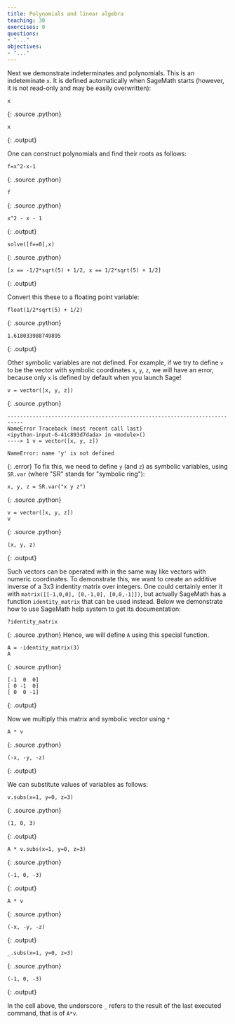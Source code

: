 ```yaml
---
title: Polynomials and linear algebra
teaching: 30
exercises: 0
questions:
- "..."
objectives:
- "..."
---
```

Next we demonstrate indeterminates and polynomials.
This is an indeteminate `x`. It is defined automatically when SageMath starts (however, it is not read-only and may be easily overwritten):


~~~
x
~~~
{: .source .python}



~~~
x
~~~
{: .output}


One can construct polynomials and find their roots as follows:


~~~
f=x^2-x-1
~~~
{: .source .python}


~~~
f
~~~
{: .source .python}



~~~
x^2 - x - 1
~~~
{: .output}




~~~
solve([f==0],x)
~~~
{: .source .python}



~~~
[x == -1/2*sqrt(5) + 1/2, x == 1/2*sqrt(5) + 1/2]
~~~
{: .output}


Convert this these to a floating point variable:


~~~
float(1/2*sqrt(5) + 1/2)
~~~
{: .source .python}



~~~
1.618033988749895
~~~
{: .output}


Other symbolic variables are not defined. For example, if we try to define `v` to be the vector with symbolic coordinates `x`, `y`, `z`, we will have an error, because only `x` is defined by default when you launch Sage!


~~~
v = vector([x, y, z])
~~~
{: .source .python}

~~~
---------------------------------------------------------------------------
NameError Traceback (most recent call last)
<ipython-input-6-41c893d7dada> in <module>()
----> 1 v = vector([x, y, z])

NameError: name 'y' is not defined
~~~
{: .error}
To fix this, we need to define `y` (and `z`) as symbolic variables, using `SR.var` (where "SR" stands for "symbolic ring"):


~~~
x, y, z = SR.var("x y z")
~~~
{: .source .python}


~~~
v = vector([x, y, z])
v
~~~
{: .source .python}



~~~
(x, y, z)
~~~
{: .output}


Such vectors can be operated with in the same way like vectors with numeric coordinates. To demonstrate this, we want to create an additive inverse of a 3x3 indentity matrix over integers. One could certainly enter it with `matrix([[-1,0,0], [0,-1,0], [0,0,-1]])`, but actually SageMath has a function `identity_matrix` that can be used instead. Below we demonstrate how to use SageMath help system to get its documentation:


~~~
?identity_matrix
~~~
{: .source .python}
Hence, we will define `A` using this special function.


~~~
A = -identity_matrix(3)
A
~~~
{: .source .python}



~~~
[-1  0  0]
[ 0 -1  0]
[ 0  0 -1]
~~~
{: .output}


Now we multiply this matrix and symbolic vector using `*`


~~~
A * v
~~~
{: .source .python}



~~~
(-x, -y, -z)
~~~
{: .output}


We can substitute values of variables as follows:


~~~
v.subs(x=1, y=0, z=3)
~~~
{: .source .python}



~~~
(1, 0, 3)
~~~
{: .output}




~~~
A * v.subs(x=1, y=0, z=3)
~~~
{: .source .python}



~~~
(-1, 0, -3)
~~~
{: .output}




~~~
A * v
~~~
{: .source .python}



~~~
(-x, -y, -z)
~~~
{: .output}




~~~
_.subs(x=1, y=0, z=3)
~~~
{: .source .python}



~~~
(-1, 0, -3)
~~~
{: .output}


In the cell above, the underscore `_` refers to the result of the last executed command, that is of `A*v`.
